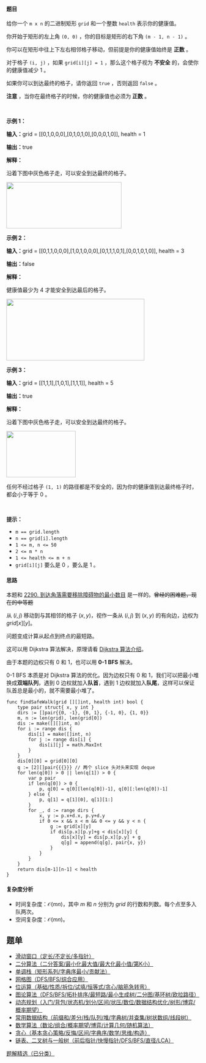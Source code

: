 #### 题目

<p>给你一个&nbsp;<code>m x n</code>&nbsp;的二进制矩形&nbsp;<code>grid</code>&nbsp;和一个整数&nbsp;<code>health</code>&nbsp;表示你的健康值。</p>

<p>你开始于矩形的左上角&nbsp;<code>(0, 0)</code>&nbsp;，你的目标是矩形的右下角&nbsp;<code>(m - 1, n - 1)</code>&nbsp;。</p>

<p>你可以在矩形中往上下左右相邻格子移动，但前提是你的健康值始终是 <b>正数</b>&nbsp;。</p>

<p>对于格子&nbsp;<code>(i, j)</code>&nbsp;，如果&nbsp;<code>grid[i][j] = 1</code>&nbsp;，那么这个格子视为 <strong>不安全</strong>&nbsp;的，会使你的健康值减少 1 。</p>

<p>如果你可以到达最终的格子，请你返回&nbsp;<code>true</code>&nbsp;，否则返回 <code>false</code>&nbsp;。</p>

<p><b>注意</b>&nbsp;，当你在最终格子的时候，你的健康值也必须为<strong>&nbsp;正数</strong>&nbsp;。</p>

<p>&nbsp;</p>

<p><strong class="example">示例 1：</strong></p>

<div class="example-block">
<p><span class="example-io"><b>输入：</b>grid = [[0,1,0,0,0],[0,1,0,1,0],[0,0,0,1,0]], health = 1</span></p>

<p><span class="example-io"><b>输出：</b>true</span></p>

<p><b>解释：</b></p>

<p>沿着下图中灰色格子走，可以安全到达最终的格子。</p>
<img alt="" src="https://assets.leetcode.com/uploads/2024/08/04/3868_examples_1drawio.png" style="width: 301px; height: 121px;" /></div>

<p><strong class="example">示例 2：</strong></p>

<div class="example-block">
<p><span class="example-io"><b>输入：</b>grid = [[0,1,1,0,0,0],[1,0,1,0,0,0],[0,1,1,1,0,1],[0,0,1,0,1,0]], health = 3</span></p>

<p><span class="example-io"><b>输出：</b>false</span></p>

<p><b>解释：</b></p>

<p>健康值最少为 4 才能安全到达最后的格子。</p>
<img alt="" src="https://assets.leetcode.com/uploads/2024/08/04/3868_examples_2drawio.png" style="width: 361px; height: 161px;" /></div>

<p><strong class="example">示例 3：</strong></p>

<div class="example-block">
<p><span class="example-io"><b>输入：</b>grid = [[1,1,1],[1,0,1],[1,1,1]], health = 5</span></p>

<p><span class="example-io"><b>输出：</b>true</span></p>

<p><b>解释：</b></p>

<p>沿着下图中灰色格子走，可以安全到达最终的格子。</p>

<p><img alt="" src="https://assets.leetcode.com/uploads/2024/08/04/3868_examples_3drawio.png" style="width: 181px; height: 121px;" /></p>

<p>任何不经过格子&nbsp;<code>(1, 1)</code>&nbsp;的路径都是不安全的，因为你的健康值到达最终格子时，都会小于等于 0 。</p>
</div>

<p>&nbsp;</p>

<p><strong>提示：</strong></p>

<ul>
	<li><code>m == grid.length</code></li>
	<li><code>n == grid[i].length</code></li>
	<li><code>1 &lt;= m, n &lt;= 50</code></li>
<li><code>2 <= m * n</code></li>
	<li><code>1 &lt;= health &lt;= m + n</code></li>
	<li><code>grid[i][j]</code>&nbsp;要么是 0 ，要么是 1 。</li>
</ul>

#### 思路

本题和 [2290. 到达角落需要移除障碍物的最小数目](https://leetcode.cn/problems/minimum-obstacle-removal-to-reach-corner/) 是一样的。~~曾经的困难题，现在的中等题~~

从 $(i,j)$ 移动到与其相邻的格子 $(x,y)$，视作一条从 $(i,j)$ 到 $(x,y)$ 的有向边，边权为 $\textit{grid}[x][y]$。

问题变成计算从起点到终点的最短路。

这可以用 Dijkstra 算法解决，原理请看 [Dijkstra 算法介绍](https://leetcode.cn/problems/network-delay-time/solution/liang-chong-dijkstra-xie-fa-fu-ti-dan-py-ooe8/)。

由于本题的边权只有 $0$ 和 $1$，也可以用 **0-1 BFS** 解决。

0-1 BFS 本质是对 Dijkstra 算法的优化。因为边权只有 $0$ 和 $1$，我们可以把最小堆换成**双端队列**，遇到 $0$ 边权就加入**队首**，遇到 $1$ 边权就加入**队尾**，这样可以保证队首总是最小的，就不需要最小堆了。


```
func findSafeWalk(grid [][]int, health int) bool {
	type pair struct{ x, y int }
	dirs := []pair{{0, -1}, {0, 1}, {-1, 0}, {1, 0}}
	m, n := len(grid), len(grid[0])
	dis := make([][]int, m)
	for i := range dis {
		dis[i] = make([]int, n)
		for j := range dis[i] {
			dis[i][j] = math.MaxInt
		}
	}
	dis[0][0] = grid[0][0]
	q := [2][]pair{{{}}} // 两个 slice 头对头来实现 deque
	for len(q[0]) > 0 || len(q[1]) > 0 {
		var p pair
		if len(q[0]) > 0 {
			p, q[0] = q[0][len(q[0])-1], q[0][:len(q[0])-1]
		} else {
			p, q[1] = q[1][0], q[1][1:]
		}
		for _, d := range dirs {
			x, y := p.x+d.x, p.y+d.y
			if 0 <= x && x < m && 0 <= y && y < n {
				g := grid[x][y]
				if dis[p.x][p.y]+g < dis[x][y] {
					dis[x][y] = dis[p.x][p.y] + g
					q[g] = append(q[g], pair{x, y})
				}
			}
		}
	}
	return dis[m-1][n-1] < health
}
```

#### 复杂度分析

- 时间复杂度：$\mathcal{O}(mn)$，其中 $m$ 和 $n$ 分别为 $\textit{grid}$ 的行数和列数。每个点至多入队两次。
- 空间复杂度：$\mathcal{O}(mn)$。

## 题单

- [滑动窗口（定长/不定长/多指针）](https://leetcode.cn/circle/discuss/0viNMK/)
- [二分算法（二分答案/最小化最大值/最大化最小值/第K小）](https://leetcode.cn/circle/discuss/SqopEo/)
- [单调栈（矩形系列/字典序最小/贡献法）](https://leetcode.cn/circle/discuss/9oZFK9/)
- [网格图（DFS/BFS/综合应用）](https://leetcode.cn/circle/discuss/YiXPXW/)
- [位运算（基础/性质/拆位/试填/恒等式/贪心/脑筋急转弯）](https://leetcode.cn/circle/discuss/dHn9Vk/)
- [图论算法（DFS/BFS/拓扑排序/最短路/最小生成树/二分图/基环树/欧拉路径）](https://leetcode.cn/circle/discuss/01LUak/)
- [动态规划（入门/背包/状态机/划分/区间/状压/数位/数据结构优化/树形/博弈/概率期望）](https://leetcode.cn/circle/discuss/tXLS3i/)
- [常用数据结构（前缀和/差分/栈/队列/堆/字典树/并查集/树状数组/线段树）](https://leetcode.cn/circle/discuss/mOr1u6/)
- [数学算法（数论/组合/概率期望/博弈/计算几何/随机算法）](https://leetcode.cn/circle/discuss/IYT3ss/)
- [贪心（基本贪心策略/反悔/区间/字典序/数学/思维/构造）](https://leetcode.cn/circle/discuss/g6KTKL/)
- [链表、二叉树与一般树（前后指针/快慢指针/DFS/BFS/直径/LCA）](https://leetcode.cn/circle/discuss/K0n2gO/)

[题解精选（已分类）](https://github.com/EndlessCheng/codeforces-go/blob/master/leetcode/SOLUTIONS.md)